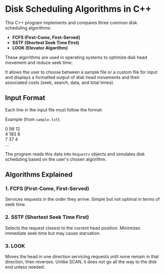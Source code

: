 # Disk Scheduling Algorithms in C++

This C++ program implements and compares three common disk scheduling algorithms:

- **FCFS (First-Come, First-Served)**
- **SSTF (Shortest Seek Time First)**
- **LOOK (Elevator Algorithm)**

These algorithms are used in operating systems to optimize disk head movement and reduce seek time.

It allows the user to choose between a sample file or a custom file for input and displays a formatted output of disk head movements and their associated costs (seek, search, data, and total times).

## Input Format

Each line in the input file must follow the format:

Example (from `sample.txt`):

0 98 12  
4 183 8  
7 37 4  
...  

The program reads this data into `Requests` objects and simulates disk scheduling based on the user's chosen algorithm.

## Algorithms Explained

### 1. FCFS (First-Come, First-Served)
Services requests in the order they arrive. Simple but not optimal in terms of seek time.

### 2. SSTF (Shortest Seek Time First)
Selects the request closest to the current head position. Minimizes immediate seek time but may cause starvation.

### 3. LOOK
Moves the head in one direction servicing requests until none remain in that direction, then reverses. Unlike SCAN, it does not go all the way to the disk end unless needed.
